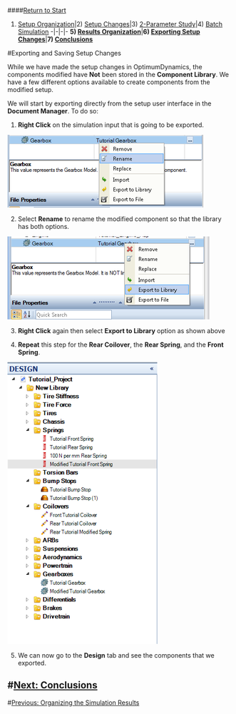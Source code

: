 ####[Return to Start](1_Tutorial_4.md)

1) [Setup Organization](2_VehicleOrg.md)|2) [Setup Changes](3_SetupChange.md)|3) [2-Parameter Study](4_2Param.md)|4) [Batch Simulation](5_BatchSim.md)
-|-|-|-
__5) [Results Organization](6_ResultsOrg.md)__|__6) [Exporting Setup Changes](7_ExportChange.md)__|__7) [Conclusions](8_Conclusions.md)__

#Exporting and Saving Setup Changes

While we have made the setup changes in OptimumDynamics, the components modified have __Not__ been stored in the __Component Library__. We have a few different options available to create components from the modified setup.

We will start by exporting directly from the setup user interface in the __Document Manager__. To do so:

1) __Right Click__ on the simulation input that is going to be exported.

![Rename Component](../img/rename_component.png)

2) Select __Rename__ to rename the modified component so that the library has both options.

![Export Tool](../img/export_file.png)

3) __Right Click__ again then select __Export to Library__ option as shown above

4) __Repeat__ this step for the __Rear Coilover__, the __Rear Spring__, and the __Front Spring__.

![New Components](../img/new_components.png)

5) We can now go to the __Design__ tab and see the components that we exported.

#[Next: Conclusions](8_Conclusions.md)
---
#[Previous: Organizing the Simulation Results](6_ResultsOrg.md)